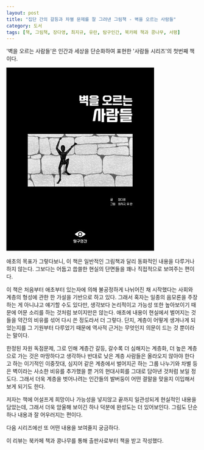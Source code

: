```yaml
---
layout: post
title: "집단 간의 갈등과 차별 문제를 잘 그려낸 그림책 - 벽을 오르는 사람들"
category: 도서
tags: [책, 그림책, 장다영, 최지규, 유란, 탐구인간, 북카페 책과 콩나무, 서평]
---
```


'벽을 오르는 사람들'은
인간과 세상을 단순화하여 표현한 '사람들 시리즈'의 첫번째 책이다.

![표지](/images/people-who-climb-the-wall-picture-book-h480.jpg)

애초의 목표가 그렇다보니,
이 책은 일반적인 그림책과 달리 동화적인 내용을 다루거나 하지 않는다.
그보다는 어둡고 씁쓸한 현실의 단면들을 꽤나 직접적으로 보여주는 편이다.

이 책은 처음부터 애초부터 있는자에 의해 불공정하게 나뉘어진 채 시작했다는
사회와 계층의 형성에 관한 한 가설을 기반으로 하고 있다.
그래서 혹자는 일종의 음모론을 주장하는 게 아니냐고 얘기할 수도 있다만,
생각보다 논리적이고 가능성 또한 높아보이기 때문에 어문 소리를 하는 것처럼 보이지만은 않는다.
애초에 내용이 현실에서 벌어지는 것들을 약간의 비유를 섞어 다시 쓴 정도라서 더 그렇다.
단지, 계층이 어떻게 생겨나게 되었는지를 그 기원부터 다루었기 때문에
역사적 근거는 무엇인지 의문이 드는 것 뿐이라는 말이다.

한정된 자원 독점문제,
그로 인해 계층간 갈등,
갈수록 더 심해지는 계층화,
더 높은 계층으로 가는 것은 마땅하다고 생각하나 반대로 낮은 계층 사람들은 올라오지 않아야 한다고 하는 이기적인 이중잣대,
심지어 같은 계층에서 벌어지곤 하는 그룹 나누기와 차별 등은
벽이라는 사소한 비유를 추가했을 뿐
거의 현대사회를 그대로 담아낸 것처럼 보일 정도다.
그래서 더욱 계층을 벗어나려는 인간들의 발버둥이 어떤 결말을 맞을지 이입해서 보게 되기도 한다.

저자는 책에 어설프게 희망이나 가능성을 넣지않고
끝까지 일관성되게 현실적인 내용을 담았는데,
그래서 더욱 암울해 보이긴 하나 덕분에 완성도는 더 있어보인다.
그림도 단순하나 내용과 잘 어우러지는 편이다.

다음 시리즈에선 또 어떤 내용을 보여줄지 궁금하다.



<div class="im im-info">
이 리뷰는 북카페 책과 콩나무를 통해 출판사로부터 책을 받고 작성했다.
</div>
